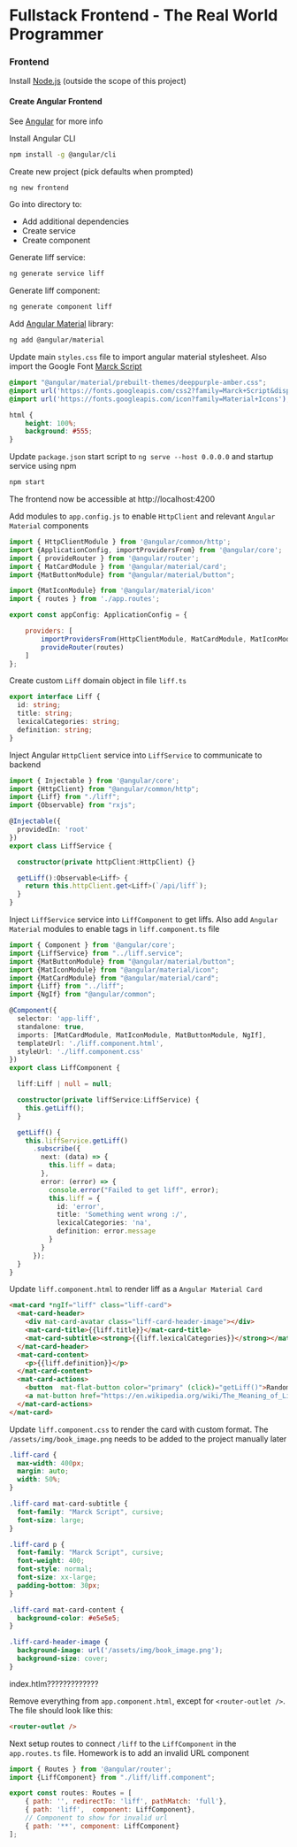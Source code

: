 # Fullstack Frontend - The Real World Programmer

### Frontend
Install [Node.js](https://nodejs.org/) (outside the scope of this project)
#### Create Angular Frontend
See [Angular](https://angular.io/) for more info

Install Angular CLI
```bash
npm install -g @angular/cli
```

Create new project (pick defaults when prompted)
```bash
ng new frontend
```

Go into directory to:
* Add additional dependencies
* Create service
* Create component

Generate liff service:
```bash
ng generate service liff
```

Generate liff component:
```bash
ng generate component liff
```

Add [Angular Material](https://material.angular.io/) library:
```bash
ng add @angular/material
```

Update main `styles.css` file to import angular material stylesheet. Also import the Google Font [Marck Script](https://fonts.google.com/specimen/Marck+Script)
```css
@import "@angular/material/prebuilt-themes/deeppurple-amber.css";
@import url('https://fonts.googleapis.com/css2?family=Marck+Script&display=swap');
@import url('https://fonts.googleapis.com/icon?family=Material+Icons');

html {
    height: 100%;
    background: #555;
}
```

Update `package.json` start script to `ng serve --host 0.0.0.0` and startup service using npm
```bash
npm start
```
The frontend now be accessible at http://localhost:4200

Add modules to `app.config.js` to enable `HttpClient` and relevant `Angular Material` components

```javascript
import { HttpClientModule } from '@angular/common/http';
import {ApplicationConfig, importProvidersFrom} from '@angular/core';
import { provideRouter } from '@angular/router';
import { MatCardModule } from '@angular/material/card';
import {MatButtonModule} from "@angular/material/button";

import {MatIconModule} from '@angular/material/icon'
import { routes } from './app.routes';

export const appConfig: ApplicationConfig = {

    providers: [
        importProvidersFrom(HttpClientModule, MatCardModule, MatIconModule, MatButtonModule),
        provideRouter(routes)
    ]
};
```

Create custom `Liff` domain object in file `liff.ts`
```typescript
export interface Liff {
  id: string;
  title: string;
  lexicalCategories: string;
  definition: string;
}
```

Inject Angular `HttpClient` service into `LiffService` to communicate to backend

```typescript
import { Injectable } from '@angular/core';
import {HttpClient} from "@angular/common/http";
import {Liff} from "./liff";
import {Observable} from "rxjs";

@Injectable({
  providedIn: 'root'
})
export class LiffService {

  constructor(private httpClient:HttpClient) {}

  getLiff():Observable<Liff> {
    return this.httpClient.get<Liff>(`/api/liff`);
  }
}
```

Inject `LiffService` service into `LiffComponent` to get liffs. Also add `Angular Material` modules to enable tags in `liff.component.ts` file

```typescript
import { Component } from '@angular/core';
import {LiffService} from "../liff.service";
import {MatButtonModule} from "@angular/material/button";
import {MatIconModule} from "@angular/material/icon";
import {MatCardModule} from "@angular/material/card";
import {Liff} from "../liff";
import {NgIf} from "@angular/common";

@Component({
  selector: 'app-liff',
  standalone: true,
  imports: [MatCardModule, MatIconModule, MatButtonModule, NgIf],
  templateUrl: './liff.component.html',
  styleUrl: './liff.component.css'
})
export class LiffComponent {

  liff:Liff | null = null;

  constructor(private liffService:LiffService) {
    this.getLiff();
  }

  getLiff() {
    this.liffService.getLiff()
      .subscribe({
        next: (data) => {
          this.liff = data;
        },
        error: (error) => {
          console.error("Failed to get liff", error);
          this.liff = {
            id: 'error',
            title: 'Something went wrong :/',
            lexicalCategories: 'na',
            definition: error.message
          }
        }
      });
  }
}
```

Update `liff.component.html` to render liff as a `Angular Material Card`

```html
<mat-card *ngIf="liff" class="liff-card">
  <mat-card-header>
    <div mat-card-avatar class="liff-card-header-image"></div>
    <mat-card-title>{{liff.title}}</mat-card-title>
    <mat-card-subtitle><strong>{{liff.lexicalCategories}}</strong></mat-card-subtitle>
  </mat-card-header>
  <mat-card-content>
    <p>{{liff.definition}}</p>
  </mat-card-content>
  <mat-card-actions>
    <button  mat-flat-button color="primary" (click)="getLiff()">Random</button>
    <a mat-button href="https://en.wikipedia.org/wiki/The_Meaning_of_Liff" target="_blank"><mat-icon fontIcon="open_in_new"></mat-icon>Wikipedia - The Meaning of Liff</a>
  </mat-card-actions>
</mat-card>
```

Update `liff.component.css` to render the card with custom format. The `/assets/img/book_image.png` needs to be added to the project manually later
```css
.liff-card {
  max-width: 400px;
  margin: auto;
  width: 50%;
}

.liff-card mat-card-subtitle {
  font-family: "Marck Script", cursive;
  font-size: large;
}

.liff-card p {
  font-family: "Marck Script", cursive;
  font-weight: 400;
  font-style: normal;
  font-size: xx-large;
  padding-bottom: 30px;
}

.liff-card mat-card-content {
  background-color: #e5e5e5;
}

.liff-card-header-image {
  background-image: url('/assets/img/book_image.png');
  background-size: cover;
}
```

index.htlm?????????????

Remove everything from `app.component.html`, except for `<router-outlet />`. The file should look like this:
```html
<router-outlet />
```

Next setup routes to connect `/liff` to the `LiffComponent` in the `app.routes.ts` file. Homework is to add an invalid URL component
```javascript
import { Routes } from '@angular/router';
import {LiffComponent} from "./liff/liff.component";

export const routes: Routes = [
    { path: '', redirectTo: 'liff', pathMatch: 'full'},
    { path: 'liff',  component: LiffComponent},
    // Component to show for invalid url
    { path: '**', component: LiffComponent}
];
```
